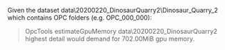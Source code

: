 ﻿Given the dataset data\20200220_DinosaurQuarry2\Dinosaur_Quarry_2 which contains OPC folders (e.g. OPC_000_000):

> OpcTools estimateGpuMemory data\20200220_DinosaurQuarry2
> highest detail would demand for 702.00MiB gpu memory.